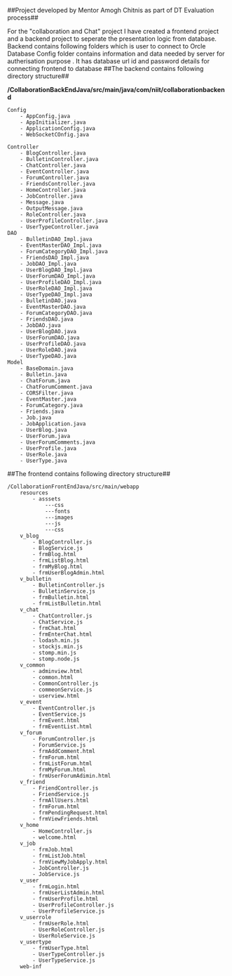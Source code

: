 ##Project developed by Mentor Amogh Chitnis as part of DT Evaluation process##


For the "collaboration and Chat" project I have created a frontend project and a
backend project to seperate the presentation logic from database.
Backend contains following folders which is user to connect to Orcle Database
Config folder contains information and data needed by server for autherisation 
purpose . It has database url id and password details for connecting frontend to database
##The backend contains following directory structure##


**/CollaborationBackEndJava/src/main/java/com/niit/collaborationbackend**

	Config
		- AppConfig.java
		- AppInitializer.java
		- ApplicationConfig.java
		- WebSocketCOnfig.java
	
	Controller
		- BlogController.java
		- BulletinController.java
		- ChatController.java
		- EventController.java
		- ForumController.java
		- FriendsController.java
		- HomeController.java
		- JobController.java
		- Message.java
		- OutputMessage.java
		- RoleController.java
		- UserProfileController.java
		- UserTypeController.java			
	DAO
		- BulletinDAO_Impl.java		
		- EventMasterDAO_Impl.java
		- ForumCategoryDAO_Impl.java
		- FriendsDAO_Impl.java
		- JobDAO_Impl.java
		- UserBlogDAO_Impl.java
		- UserForumDAO_Impl.java
		- UserProfileDAO_Impl.java
		- UserRoleDAO_Impl.java
		- UserTypeDAO_Impl.java
		- BulletinDAO.java		
		- EventMasterDAO.java
		- ForumCategoryDAO.java
		- FriendsDAO.java
		- JobDAO.java
		- UserBlogDAO.java
		- UserForumDAO.java
		- UserProfileDAO.java
		- UserRoleDAO.java
		- UserTypeDAO.java
	Model
		- BaseDomain.java	
		- Bulletin.java	
		- ChatForum.java
		- ChatForumComment.java
		- CORSFilter.java		
		- EventMaster.java
		- ForumCategory.java
		- Friends.java
		- Job.java
		- JobApplication.java
		- UserBlog.java
		- UserForum.java
		- UserForumComments.java
		- UserProfile.java
		- UserRole.java
		- UserType.java
		
		
##The frontend contains following directory structure##



	/CollaborationFrontEndJava/src/main/webapp
		resources
			- asssets
				---css
				---fonts
				---images
				---js
				---css
		v_blog
			- BlogController.js
			- BlogService.js
			- frmBlog.html
			- frmListBlog.html
			- frmMyBlog.html
			- frmUserBlogAdmin.html
		v_bulletin
			- BulletinController.js
			- BulletinService.js
			- frmBulletin.html
			- frmListBulletin.html
		v_chat
			- ChatController.js
			- ChatService.js
			- frmChat.html
			- frmEnterChat.html
			- lodash.min.js
			- stockjs.min.js
			- stomp.min.js
			- stomp.node.js
		v_common
			- adminview.html
			- common.html
			- CommonController.js
			- commeonService.js
			- userview.html
		v_event
			- EventController.js
			- EventService.js
			- frmEvent.html
			- frmEventList.html
		v_forum
			- ForumController.js
			- ForumService.js
			- frmAddComment.html
			- frmForum.html
			- frmListForum.html
			- frmMyForum.html
			- frmUserForumAdimin.html
		v_friend
			- FriendController.js
			- FriendService.js
			- frmAllUsers.html
			- frmForum.html
			- frmPendingRequest.html
			- frmViewFriends.html
		v_home
			- HomeController.js
			- welcome.html
		v_job
			- frmJob.html
			- frmListJob.html
			- frmViewMyJobApply.html
			- JobController.js
			- JobService.js
		v_user
			- frmLogin.html
			- frmUserListAdmin.html
			- frmUserProfile.html
			- UserProfileController.js
			- UserProfileService.js
		v_userrole
			- frmUserRole.html
			- UserRoleController.js
			- UserRoleService.js
		v_usertype
			- frmUserType.html
			- UserTypeController.js
			- UserTypeService.js
		web-inf
